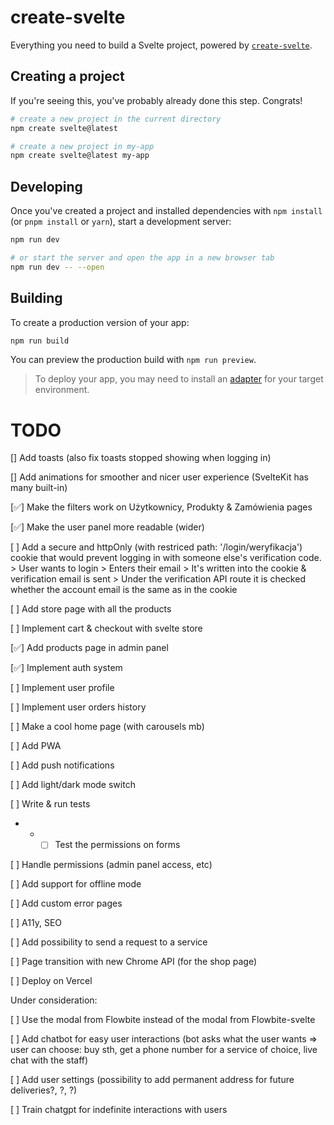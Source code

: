 # create-svelte

Everything you need to build a Svelte project, powered by [`create-svelte`](https://github.com/sveltejs/kit/tree/master/packages/create-svelte).

## Creating a project

If you're seeing this, you've probably already done this step. Congrats!

```bash
# create a new project in the current directory
npm create svelte@latest

# create a new project in my-app
npm create svelte@latest my-app
```

## Developing

Once you've created a project and installed dependencies with `npm install` (or `pnpm install` or `yarn`), start a development server:

```bash
npm run dev

# or start the server and open the app in a new browser tab
npm run dev -- --open
```

## Building

To create a production version of your app:

```bash
npm run build
```

You can preview the production build with `npm run preview`.

> To deploy your app, you may need to install an [adapter](https://kit.svelte.dev/docs/adapters) for your target environment.

# TODO

[] Add toasts (also fix toasts stopped showing when logging in)

[] Add animations for smoother and nicer user experience (SvelteKit has many built-in)

[✅] Make the filters work on Użytkownicy, Produkty & Zamówienia pages

[✅] Make the user panel more readable (wider)

[ ] Add a secure and httpOnly (with restriced path: '/login/weryfikacja')
cookie that would prevent logging in with someone else's verification code. > User wants to login > Enters their email > It's written into the cookie & verification email is sent > Under the verification API route it is checked whether the account email is the same as in the cookie

[ ] Add store page with all the products

[ ] Implement cart & checkout with svelte store

[✅] Add products page in admin panel

[✅] Implement auth system

[ ] Implement user profile

[ ] Implement user orders history

[ ] Make a cool home page (with carousels mb)

[ ] Add PWA

[ ] Add push notifications

[ ] Add light/dark mode switch

[ ] Write & run tests

- - - [ ] Test the permissions on forms

[ ] Handle permissions (admin panel access, etc)

[ ] Add support for offline mode

[ ] Add custom error pages

[ ] A11y, SEO

[ ] Add possibility to send a request to a service

[ ] Page transition with new Chrome API (for the shop page)

[ ] Deploy on Vercel

Under consideration:

[ ] Use the modal from Flowbite instead of the modal from Flowbite-svelte

[ ] Add chatbot for easy user interactions (bot asks what the user wants => user can choose: buy sth, get a phone number for a service of choice, live chat with the staff)

[ ] Add user settings (possibility to add permanent address for future deliveries?, ?, ?)

[ ] Train chatgpt for indefinite interactions with users
